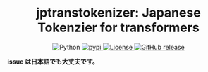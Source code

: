<div id="top"></div>

<h1 align="center">jptranstokenizer: Japanese Tokenzier for transformers</h1>

<p align="center">
  <img alt="Python" src="https://img.shields.io/badge/python-3.7%20%7C%203.8%20%7C%203.9%20%7C%203.10-blue">
  <a href="https://pypi.python.org/pypi/jptranstokenizer">
    <img alt="pypi" src="https://img.shields.io/pypi/v/jptranstokenizer.svg">
  </a>
  <a href="https://github.com/retarfi/jptranstokenizer#licenses">
    <img alt="License" src="https://img.shields.io/badge/license-Apache--2.0-brightgreen">
  </a>
  <a href="https://github.com/retarfi/jptranstokenizer/releases">
    <img alt="GitHub release" src="https://img.shields.io/github/v/release/retarfi/jptranstokenizer.svg">
  </a>
</p>

**issue は日本語でも大丈夫です。**